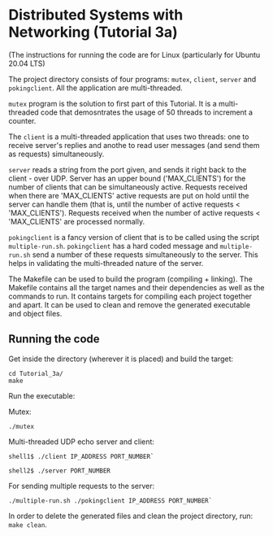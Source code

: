 # Distributed Systems with Networking (Tutorial 3a)

(The instructions for running the code are for Linux (particularly for Ubuntu 20.04 LTS)

The project directory consists of four programs: `mutex`, `client`, `server` and `pokingclient`. All the application are multi-threaded.

`mutex` program is the solution to first part of this Tutorial. It is a multi-threaded code that demosntrates the usage of 50 threads to increment a counter.

The `client` is a multi-threaded application that uses two threads: one to receive server's replies and anothe to read user messages (and send them as requests) simultaneously.

`server` reads a string from the port given, and sends it right back to the client - over UDP. Server has an upper bound ('MAX_CLIENTS') for the number of clients that can be simultaneously active. Requests received when there are 'MAX_CLIENTS' active requests are put on hold until the server can handle them (that is, until the number of active requests < 'MAX_CLIENTS'). Requests received when the number of active requests < 'MAX_CLIENTS' are processed normally.

`pokingclient` is a fancy version of client that is to be called using the script `multiple-run.sh`. `pokingclient` has a hard coded message and `multiple-run.sh` send a number of these requests simultaneously to the server. This helps in validating the multi-threaded nature of the server.

The Makefile can be used to build the program (compiling + linking). The Makefile contains all the target names and their dependencies as well as the commands to run. It contains targets for compiling each project together and apart. It can be used to clean and remove the generated executable and object files.

## Running the code

Get inside the directory (wherever it is placed) and build the target:
```shell
cd Tutorial_3a/
make
```

Run the executable:

Mutex: 
```shell
./mutex
```
Multi-threaded UDP echo server and client:

```shell
shell1$ ./client IP_ADDRESS PORT_NUMBER`

shell2$ ./server PORT_NUMBER
```
For sending multiple requests to the server:

```shell
./multiple-run.sh ./pokingclient IP_ADDRESS PORT_NUMBER`
```

In order to delete the generated files and clean the project directory, run: `make clean`.
